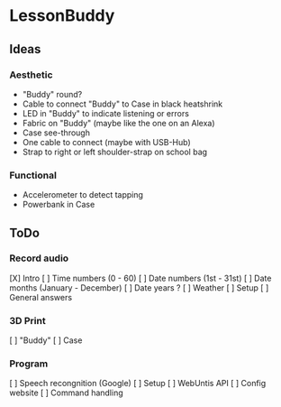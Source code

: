 # LessonBuddy

## Ideas
### Aesthetic
- "Buddy" round?
- Cable to connect "Buddy" to Case in black heatshrink
- LED in "Buddy" to indicate listening or errors
- Fabric on "Buddy" (maybe like the one on an Alexa)
- Case see-through
- One cable to connect (maybe with USB-Hub)
- Strap to right or left shoulder-strap on school bag

### Functional
- Accelerometer to detect tapping
- Powerbank in Case

## ToDo
### Record audio
[X] Intro
[ ] Time numbers (0 - 60)
[ ] Date numbers (1st - 31st)
[ ] Date months (January - December)
[ ] Date years ?
[ ] Weather
[ ] Setup
[ ] General answers

### 3D Print
[ ] "Buddy"
[ ] Case

### Program
[ ] Speech recongnition (Google)
[ ] Setup
[ ] WebUntis API
[ ] Config website
[ ] Command handling
